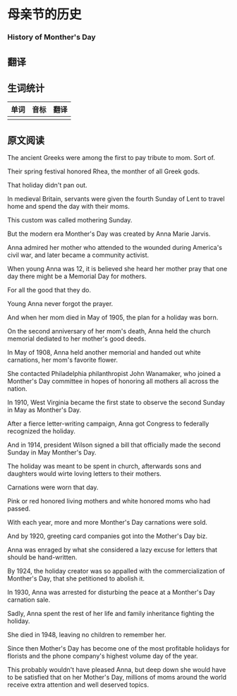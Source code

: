 # 母亲节的历史

### History of Monther's Day

## 翻译

## 生词统计
| 单词 | 音标 | 翻译 |
|-|-|-|
|  |  |  |

## 原文阅读
The ancient Greeks were among the first to pay tribute to mom. Sort of.

Their spring festival honored Rhea, the monther of all Greek gods.

That holiday didn't pan out.

In medieval Britain, servants were given the fourth Sunday of Lent to travel home and spend the day with their moms.

This custom was called mothering Sunday.

But the modern era Monther's Day was created by Anna Marie Jarvis.

Anna admired her mother who attended to the wounded during America's civil war, and later became a community activist.

When young Anna was 12, it is believed she heard her mother pray that one day there might be a Memorial Day for mothers.

For all the good that they do.

Young Anna never forgot the prayer.

And when her mom died in May of 1905, the plan for a holiday was born.

On the second anniversary of her mom's death, Anna held the church  memorial dediated to her mother's good deeds.

In May of 1908, Anna held another memorial and handed out white carnations, her mom's favorite flower.

She contacted Philadelphia philanthropist John Wanamaker, who joined a Monther's Day committee  in hopes of honoring all mothers all across the nation.

In 1910, West Virginia became the first state to observe the second Sunday in May as Monther's Day.

After a fierce letter-writing campaign, Anna got Congress to federally recognized the holiday.

And in 1914, president Wilson signed a bill that officially made the second Sunday in May Monther's Day.

The holiday was meant to be spent in church, afterwards sons and daughters would wirte loving letters to their mothers.

Carnations were worn that day.

Pink or red honored living mothers and white honored moms who had passed.

With each year, more and more Monther's Day carnations were sold.

And by 1920, greeting card companies got into the Mother's Day biz.

Anna was enraged by what she considered a lazy excuse for letters that should be hand-written.

By 1924, the holiday creator was so appalled with the commercialization of Monther's Day, that she petitioned to abolish it.

In 1930, Anna was arrested for disturbing the peace at a Monther's Day carnation sale.

Sadly, Anna spent the rest of her life and family inheritance fighting the holiday.

She died in 1948, leaving no children to remember her.

Since then Mother's Day has become one of the most profitable holidays for florists and the phone company's highest volume day of the year.

This probably wouldn't have pleased Anna, but deep down she would have to be satisfied that on her Mother's Day, millions of moms around the world receive extra attention and well deserved topics.

<src-rtyAudio :src="`http://rtyxmd.gitee.io/rtyresources2019/2019-August/History of Monther's Day.mp3`"></src-rtyAudio>